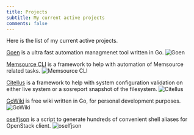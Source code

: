 ```yaml
---
title: Projects
subtitle: My current active projects
comments: false
---
```


Here is the list of my current active projects.

[Goen](https://github.com/zerodayz/goen) is a ultra fast automation managmenet tool written in Go.
![Goen](/img/goen-logo.png)

[Memsource CLI](https://github.com/unofficial-memsource/memsource-cli-client) is a framework to help with automation of Memsource related tasks.
![Memsource CLI](/img/memsource-logo.png)

[Citellus](https://github.com/citellusorg/citellus) is a framework to help with system configuration validation on either live system or a sosreport snapshot of the filesystem.
![Citellus](/img/citellus-logo.png)

[GoWiki](https://github.com/zerodayz/gowiki) is free wiki written in Go, for personal development purposes.
![GoWiki](/img/gowiki-logo.png)

[oselfjson](https://github.com/zerodayz/oselfjson) is a script to generate hundreds of convenient shell aliases for OpenStack client.
![oselfjson](/img/oselfjson-logo.png)
